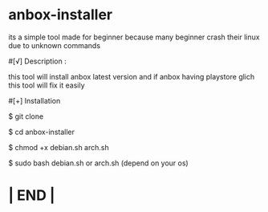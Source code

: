 # anbox-installer

its a simple tool made for beginner because many beginner crash their linux due to unknown commands

#[√] Description :

this tool will install anbox latest version and if anbox having playstore glich this tool will fix it easily

#[+] Installation

$ git clone 

$ cd anbox-installer

$ chmod +x debian.sh arch.sh

$ sudo bash debian.sh or arch.sh (depend on your os)



# |  END  |
